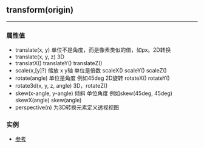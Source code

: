 ## transform(origin)

---

### 属性值

* translate(x, y) 单位不是角度，而是像素类似的值，如px。2D转换
* translate(x, y, z) 3D
* translatX() translateY() translateZ()
* scale(x,[y]?) 缩放 x y轴 单位是倍数 scaleX() scaleY() scaleZ()
* rotate(angle) 单位是角度 例如45deg 2D旋转 rotateX() rotateY()
* rotate3d(x, y, z, angle) 3D，rotateZ()
* skew(x-angle, y-angle) 倾斜 单位角度 例如skew(45deg, 45deg) skewX(angle) skew(angle)
* perspective(n) 为3D转换元素定义透视视图

### 实例

* [参考](https://github.com/duzit/du-css/blob/master/src/transform-2.html)
